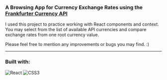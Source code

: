 ### A Browsing App for Currency Exchange Rates using the [Frankfurter Currency API](https://www.frankfurter.app/)

I used this project to practice working with React components and context. You may select from the list of available API currencies and compare exchange rates from one root currency value.

Please feel free to mention any improvements or bugs you may find. :)

---

### Built with:

![React](https://img.shields.io/badge/React-20232A?style=for-the-badge&logo=react&logoColor=61DAFB)
![CSS3](https://img.shields.io/badge/CSS3-1572B6?style=for-the-badge&logo=css3&logoColor=white)